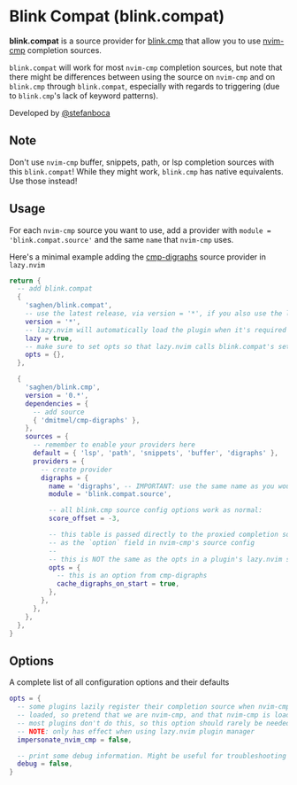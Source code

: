 # Blink Compat (blink.compat)

**blink.compat** is a source provider for [blink.cmp](https://github.com/Saghen/blink.cmp)
that allow you to use [nvim-cmp](https://github.com/hrsh7th/nvim-cmp.git)
completion sources.

`blink.compat` will work for most `nvim-cmp` completion sources, but note that
there might be differences between using the source on `nvim-cmp` and on
`blink.cmp` through `blink.compat`, especially with regards to triggering
(due to `blink.cmp`'s lack of keyword patterns).

Developed by [@stefanboca](https://github.com/stefanboca)

## Note

Don't use `nvim-cmp` buffer, snippets, path, or lsp completion sources with
this `blink.compat`! While they might work, `blink.cmp` has native equivalents. Use
those instead!

## Usage

For each `nvim-cmp` source you want to use, add a provider with
`module = 'blink.compat.source'` and the same `name` that `nvim-cmp` uses.

Here's a minimal example adding the
[cmp-digraphs](https://github.com/dmitmel/cmp-digraphs) source provider in `lazy.nvim`

```lua
return {
  -- add blink.compat
  {
    'saghen/blink.compat',
    -- use the latest release, via version = '*', if you also use the latest release for blink.cmp
    version = '*',
    -- lazy.nvim will automatically load the plugin when it's required by blink.cmp
    lazy = true,
    -- make sure to set opts so that lazy.nvim calls blink.compat's setup
    opts = {},
  },

  {
    'saghen/blink.cmp',
    version = '0.*',
    dependencies = {
      -- add source
      { 'dmitmel/cmp-digraphs' },
    },
    sources = {
      -- remember to enable your providers here
      default = { 'lsp', 'path', 'snippets', 'buffer', 'digraphs' },
      providers = {
        -- create provider
        digraphs = {
          name = 'digraphs', -- IMPORTANT: use the same name as you would for nvim-cmp
          module = 'blink.compat.source',

          -- all blink.cmp source config options work as normal:
          score_offset = -3,

          -- this table is passed directly to the proxied completion source
          -- as the `option` field in nvim-cmp's source config
          --
          -- this is NOT the same as the opts in a plugin's lazy.nvim spec
          opts = {
            -- this is an option from cmp-digraphs
            cache_digraphs_on_start = true,
          },
        },
      },
    },
  },
}
```

## Options

A complete list of all configuration options and their defaults

```lua
opts = {
  -- some plugins lazily register their completion source when nvim-cmp is
  -- loaded, so pretend that we are nvim-cmp, and that nvim-cmp is loaded.
  -- most plugins don't do this, so this option should rarely be needed
  -- NOTE: only has effect when using lazy.nvim plugin manager
  impersonate_nvim_cmp = false,

  -- print some debug information. Might be useful for troubleshooting
  debug = false,
}
```

<!-- vim: set ft=markdown: -->
